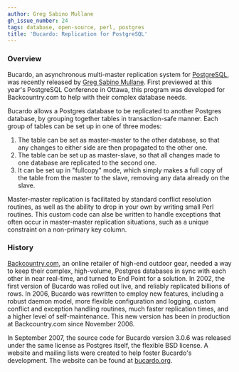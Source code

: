 ```yaml
---
author: Greg Sabino Mullane
gh_issue_number: 24
tags: database, open-source, perl, postgres
title: 'Bucardo: Replication for PostgreSQL'
---
```


### Overview

Bucardo, an asynchronous multi-master replication system for [PostgreSQL](http://www.endpoint.com/services/postgresql), was recently released by [Greg Sabino Mullane](/team/greg_sabino_mullane). First previewed at this year's PostgreSQL Conference in Ottawa, this program was developed for Backcountry.com to help with their complex database needs.

Bucardo allows a Postgres database to be replicated to another Postgres database, by grouping together tables in transaction-safe manner. Each group of tables can be set up in one of three modes:

1. The table can be set as master-master to the other database, so that any changes to either side are then propagated to the other one.
1. The table can be set up as master-slave, so that all changes made to one database are replicated to the second one.
1. It can be set up in "fullcopy" mode, which simply makes a full copy of the table from the master to the slave, removing any data already on the slave.

Master-master replication is facilitated by standard conflict resolution routines, as well as the ability to drop in your own by writing small Perl routines. This custom code can alse be written to handle exceptions that often occur in master-master replication situations, such as a unique constraint on a non-primary key column.

### History

[Backcountry.com](http://www.backcountry.com/), an online retailer of high-end outdoor gear, needed a way to keep their complex, high-volume, Postgres databases in sync with each other in near real-time, and turned to End Point for a solution. In 2002, the first version of Bucardo was rolled out live, and reliably replicated billions of rows. In 2006, Bucardo was rewritten to employ new features, including a robust daemon model, more flexible configuration and logging, custom conflict and exception handling routines, much faster replication times, and a higher level of self-maintenance. This new version has been in production at Backcountry.com since November 2006.

In September 2007, the source code for Bucardo version 3.0.6 was released under the same license as Postgres itself, the flexible BSD license. A website and mailing lists were created to help foster Bucardo's development. The website can be found at [bucardo.org](http://bucardo.org/).
